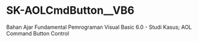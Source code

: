 # SK-AOLCmdButton__VB6
Bahan Ajar Fundamental Pemrograman Visual Basic 6.0 - Studi Kasus; AOL Command Button Control
